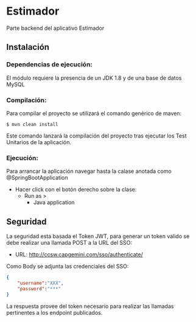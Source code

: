 # Estimador

Parte backend del aplicativo Estimador

## Instalación

### Dependencias de ejecución:

El módulo requiere la presencia de un JDK 1.8 y de una base de datos MySQL

### Compilación:

Para compilar el proyecto se utilizará el comando genérico de maven:  
```Shell
$ mvn clean install
```  
Este comando lanzará la compilación del proyecto tras ejecutar los Test Unitarios de la aplicación.

### Ejecución:

Para arrancar la aplicación navegar hasta la calase anotada como @SpringBootApplication

* Hacer click con el botón derecho sobre la clase:
    * Run as >
        * Java application

## Seguridad

La seguridad esta basada el Token JWT, para generar un token valido se debe realizar una llamada POST a la URL del SSO:

* URL: http://ccsw.capgemini.com/sso/authenticate/

Como Body se adjunta las credenciales del SSO:

```json
{
    "username":"XXX",
    "password":"***"
}
```  
La respuesta provee del token necesario para realizar las llamadas pertinentes a los endpoint publicados.